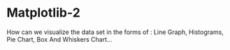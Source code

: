 # Matplotlib-2
How can we visualize the data set in the forms of : Line Graph, Histograms, Pie Chart, Box And Whiskers Chart...
